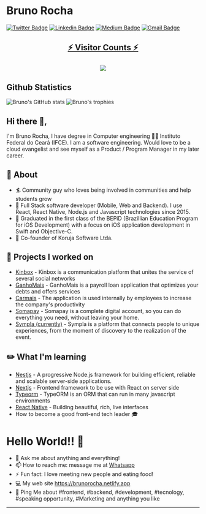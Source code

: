 # Bruno Rocha
[![Twitter Badge](https://img.shields.io/badge/-@BrunoRolim12-1ca0f1?style=flat-square&labelColor=1ca0f1&logo=twitter&logoColor=white&link=https://twitter.com/BrunoRolim12)](https://twitter.com/BrunoRolim12) [![Linkedin Badge](https://img.shields.io/badge/-brunorolim-blue?style=flat-square&logo=Linkedin&logoColor=white&linkhttps://www.linkedin.com/in/bruno-rolim/)](https://www.linkedin.com/in/bruno-rolim/) [![Medium Badge](https://img.shields.io/badge/-@brunorolim-03a57a?style=flat-square&labelColor=000000&logo=Medium&link=https://medium.com/@brunorolim)](https://medium.com/@brunorolim)
[![Gmail Badge](https://img.shields.io/badge/-bruno.rocha2008@gmail.com-c14438?style=flat-square&logo=Gmail&logoColor=white&link=mailto:bruno.rocha2008@gmail.com)](mailto:bruno.rocha2008@gmail.comm)

<a target="blank" href="https://profile-counter.glitch.me/brunon80/count.svg"><p align="center">⚡ Visitor Counts ⚡<br><br> <img src="https://profile-counter.glitch.me/brunon80/count.svg" /></a>
---

## Github Statistics
  
![Bruno's GitHub stats](https://github-readme-stats.vercel.app/api?username=brunon80&show_icons=true&include_all_commits=true&count_private=true)
![Bruno's trophies](https://github-profile-trophy.vercel.app/?username=brunon80&column=3&margin-w=7&margin-h=7)

## Hi there 👋,           
I'm Bruno Rocha, I have degree in Computer engineering 👨‍💻 Instituto Federal do Ceará (IFCE).  I am a software engineering. Would love to be a cloud evangelist and see myself as a Product / Program Manager in my later career.  

## 🧐 About
- 🏄‍ Community guy who loves being involved in communities and help students grow
- 🔭 Full Stack software developer (Mobile, Web and Backend). I use React, React Native, Node.js and Javascript technologies since 2015.
- 🍎 Graduated in the first class of the BEPiD (Brazillian Education Program for iOS Development) with a focus on iOS application development in Swift and Objective-C.
- 🏢 Co-founder of Koruja Software Ltda.

## 🔧 Projects I worked on
- [Kinbox](kinbox.com.br) - Kinbox is a communication platform that unites the service of several social networks
- [GanhoMais](https://play.google.com/store/apps/details?id=com.genpp.GanhoMais&hl=pt_BR) - GanhoMais is a payroll loan application that optimizes your debts and offers services
- [Carmais](https://www.carmais.com.br/) - The application is used internally by employees to increase the company's productivity
- [Somapay](https://play.google.com/store/apps/details?id=br.com.somapay.app.android&hl=pt_BR) - Somapay is a complete digital account, so you can do everything you need, without leaving your home.
- [Sympla (currently)](https://www.sympla.com.br/) - Sympla is a platform that connects people to unique experiences, from the moment of discovery to the realization of the event.

## ✏️ What I'm learning

- [Nestjs](https://nestjs.com/) - A progressive Node.js framework for building efficient, reliable and scalable server-side applications.
- [Nextjs](https://nextjs.org/) - Frontend framework to be use with React on server side
- [Typeorm](https://typeorm.io/) - TypeORM is an ORM that can run in many javascript environments
- [React Native](https://reactnative.dev/docs/animations) - Building beautiful, rich, live interfaces 
- How to become a good front-end tech leader 🎓

# Hello World!! 🚀
- 💬 Ask me about anything and everything! 
- 📫 How to reach me: message me at [Whatsapp](https://wa.me/+558599664490)
- ⚡ Fun fact: I love meeting new people and eating food! 
- 💻 My web site https://brunorocha.netlify.app
- 💬 Ping Me about #frontend, #backend, #development, #tecnology, #speaking opportunity, #Marketing and anything you like
---

